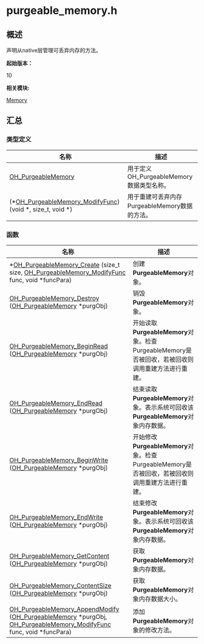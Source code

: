 # purgeable_memory.h


## 概述

声明从native层管理可丢弃内存的方法。

**起始版本：**

10

**相关模块:**

[Memory](memory.md)


## 汇总


### 类型定义

| 名称 | 描述 | 
| -------- | -------- |
| [OH_PurgeableMemory](memory.md#oh_purgeablememory) | 用于定义OH_PurgeableMemory数据类型名称。 | 
| (\*[OH_PurgeableMemory_ModifyFunc](memory.md#oh_purgeablememory_modifyfunc)) (void \*, size_t, void \*) | 用于重建可丢弃内存PurgeableMemory数据的方法。 | 


### 函数

| 名称 | 描述 | 
| -------- | -------- |
| \*[OH_PurgeableMemory_Create](memory.md#oh_purgeablememory_create) (size_t size, [OH_PurgeableMemory_ModifyFunc](memory.md#oh_purgeablememory_modifyfunc) func, void \*funcPara) | 创建**PurgeableMemory**对象。 | 
| [OH_PurgeableMemory_Destroy](memory.md#oh_purgeablememory_destroy) ([OH_PurgeableMemory](memory.md#oh_purgeablememory) \*purgObj) | 销毁**PurgeableMemory**对象。 | 
| [OH_PurgeableMemory_BeginRead](memory.md#oh_purgeablememory_beginread) ([OH_PurgeableMemory](memory.md#oh_purgeablememory) \*purgObj) | 开始读取**PurgeableMemory**对象。检查PurgeableMemory是否被回收，若被回收则调用重建方法进行重建。 |
| [OH_PurgeableMemory_EndRead](memory.md#oh_purgeablememory_endread) ([OH_PurgeableMemory](memory.md#oh_purgeablememory) \*purgObj) | 结束读取**PurgeableMemory**对象。表示系统可回收该**PurgeableMemory**对象内存数据。 | 
| [OH_PurgeableMemory_BeginWrite](memory.md#oh_purgeablememory_beginwrite) ([OH_PurgeableMemory](memory.md#oh_purgeablememory) \*purgObj) | 开始修改**PurgeableMemory**对象。检查PurgeableMemory是否被回收，若被回收则调用重建方法进行重建。 |
| [OH_PurgeableMemory_EndWrite](memory.md#oh_purgeablememory_endwrite) ([OH_PurgeableMemory](memory.md#oh_purgeablememory) \*purgObj) | 结束修改**PurgeableMemory**对象。表示系统可回收该**PurgeableMemory**对象内存数据。 | 
| [OH_PurgeableMemory_GetContent](memory.md#oh_purgeablememory_getcontent) ([OH_PurgeableMemory](memory.md#oh_purgeablememory) \*purgObj) | 获取**PurgeableMemory**对象内存数据。 | 
| [OH_PurgeableMemory_ContentSize](memory.md#oh_purgeablememory_contentsize) ([OH_PurgeableMemory](memory.md#oh_purgeablememory) \*purgObj) | 获取**PurgeableMemory**对象内存数据大小。 | 
| [OH_PurgeableMemory_AppendModify](memory.md#oh_purgeablememory_appendmodify) ([OH_PurgeableMemory](memory.md#oh_purgeablememory) \*purgObj, [OH_PurgeableMemory_ModifyFunc](memory.md#oh_purgeablememory_modifyfunc) func, void \*funcPara) | 添加**PurgeableMemory**对象的修改方法。 | 
